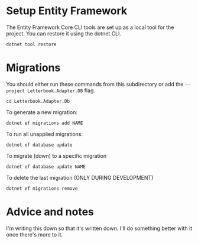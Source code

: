 ﻿# Setup Entity Framework

The Entity Framework Core CLI tools are set up as a local tool for the project. You can restore it using the dotnet CLI.

```shell
dotnet tool restore
```

# Migrations

You should either run these commands from this subdirectory or add the `--project Letterbook.Adapter.DB` flag.

```shell
cd Letterbook.Adapter.Db
```

To generate a new migration:
```shell
dotnet ef migrations add NAME
```

To run all unapplied migrations:
```shell
dotnet ef database update
```

To migrate (down) to a specific migration
```shell
dotnet ef database update NAME
```

To delete the last migration (ONLY DURING DEVELOPMENT)
```shell
dotnet ef migrations remove
```

# Advice and notes

I'm writing this down so that it's written down. I'll do something better with it once there's more to it.
